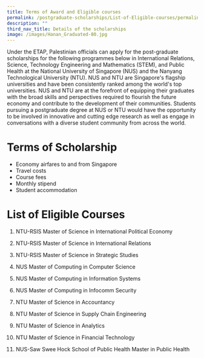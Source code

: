 ```yaml
---
title: Terms of Award and Eligible courses
permalink: /postgraduate-scholarships/List-of-Eligible-courses/permalink
description: ""
third_nav_title: Details of the scholarships
image: /images/Hanan_Graduated-80.jpg
---
```

Under the ETAP, Palestinian officials can apply for the post-graduate scholarships for the following programmes below in International Relations, Science, Technology Engineering and Mathematics (STEM), and Public Health at the National University of Singapore (NUS) and the Nanyang Technological University (NTU).  NUS and NTU are Singapore's flagship universities and have been consistently ranked among the world's top universities. NUS and NTU are at the forefront of equipping their graduates with the broad skills and perspectives required to flourish the future economy and contribute to the development of their communities. Students pursuing a postgraduate degree at NUS or NTU would have the opportunity to be involved in innovative and cutting edge research as well as engage in conversations with a diverse student community from across the world.



# Terms of Scholarship
* Economy airfares to and from Singapore
* Travel costs
* Course fees
* Monthly stipend
* Student accommodation

# List of Eligible Courses
1.  NTU-RSIS Master of Science in
  International Political Economy
  
4.  NTU-RSIS Master of Science in
 International Relations
  
7.  NTU-RSIS Master of Science in Strategic Studies
 
9.  NUS Master of Computing in Computer Science
10.  NUS Master of Computing in Information Systems
11.  NUS Master of Computing in Infocomm Security
12.  NTU Master of Science in Accountancy
13.  NTU Master of Science in Supply Chain Engineering
14.  NTU Master of Science in Analytics
15.  NTU Master of Science in Financial Technology
16.  NUS-Saw Swee Hock School of Public Health Master in Public Health